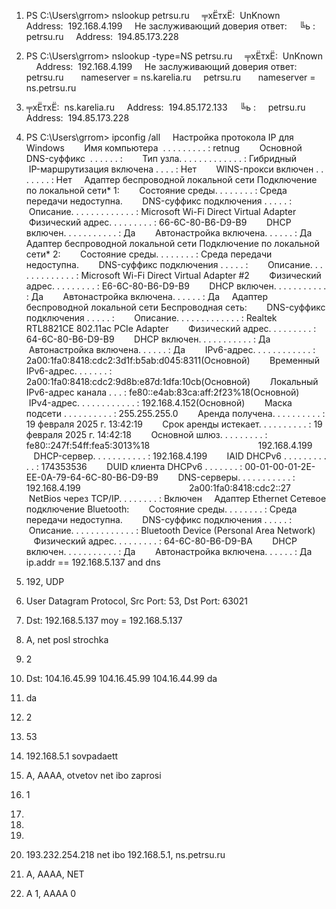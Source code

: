 1) PS C:\Users\grrom> nslookup petrsu.ru
    ╤хЁтхЁ:  UnKnown
    Address:  192.168.4.199
    Не заслуживающий доверия ответ:
    ╚ь :     petrsu.ru
    Address:  194.85.173.228

2) PS C:\Users\grrom> nslookup -type=NS petrsu.ru
    ╤хЁтхЁ:  UnKnown
    Address:  192.168.4.199
    Не заслуживающий доверия ответ:
    petrsu.ru       nameserver = ns.karelia.ru
    petrsu.ru       nameserver = ns.petrsu.ru
3) ╤хЁтхЁ:  ns.karelia.ru
    Address:  194.85.172.133
    ╚ь :     petrsu.ru
    Address:  194.85.173.228
4) PS C:\Users\grrom> ipconfig /all
    Настройка протокола IP для Windows
       Имя компьютера  . . . . . . . . . : retnug
       Основной DNS-суффикс  . . . . . . :
       Тип узла. . . . . . . . . . . . . : Гибридный
       IP-маршрутизация включена . . . . : Нет
       WINS-прокси включен . . . . . . . : Нет
    Адаптер беспроводной локальной сети Подключение по локальной сети* 1:
       Состояние среды. . . . . . . . : Среда передачи недоступна.
       DNS-суффикс подключения . . . . . :
       Описание. . . . . . . . . . . . . : Microsoft Wi-Fi Direct Virtual Adapter
       Физический адрес. . . . . . . . . : 66-6C-80-B6-D9-B9
       DHCP включен. . . . . . . . . . . : Да
       Автонастройка включена. . . . . . : Да
    Адаптер беспроводной локальной сети Подключение по локальной сети* 2:
       Состояние среды. . . . . . . . : Среда передачи недоступна.
       DNS-суффикс подключения . . . . . :
       Описание. . . . . . . . . . . . . : Microsoft Wi-Fi Direct Virtual Adapter #2
       Физический адрес. . . . . . . . . : E6-6C-80-B6-D9-B9
       DHCP включен. . . . . . . . . . . : Да
       Автонастройка включена. . . . . . : Да
    Адаптер беспроводной локальной сети Беспроводная сеть:
       DNS-суффикс подключения . . . . . :
       Описание. . . . . . . . . . . . . : Realtek RTL8821CE 802.11ac PCIe Adapter
       Физический адрес. . . . . . . . . : 64-6C-80-B6-D9-B9
       DHCP включен. . . . . . . . . . . : Да
       Автонастройка включена. . . . . . : Да
       IPv6-адрес. . . . . . . . . . . . : 2a00:1fa0:8418:cdc2:3d1f:b5ab:d045:8311(Основной)
       Временный IPv6-адрес. . . . . . . : 2a00:1fa0:8418:cdc2:9d8b:e87d:1dfa:10cb(Основной)
       Локальный IPv6-адрес канала . . . : fe80::e4ab:83ca:aff:2f23%18(Основной)
       IPv4-адрес. . . . . . . . . . . . : 192.168.4.152(Основной)
       Маска подсети . . . . . . . . . . : 255.255.255.0
       Аренда получена. . . . . . . . . . : 19 февраля 2025 г. 13:42:19
       Срок аренды истекает. . . . . . . . . . : 19 февраля 2025 г. 14:42:18
       Основной шлюз. . . . . . . . . : fe80::247f:54ff:fea5:3013%18
                                           192.168.4.199
       DHCP-сервер. . . . . . . . . . . : 192.168.4.199
       IAID DHCPv6 . . . . . . . . . . . : 174353536
       DUID клиента DHCPv6 . . . . . . . : 00-01-00-01-2E-EE-0A-79-64-6C-80-B6-D9-B9
       DNS-серверы. . . . . . . . . . . : 192.168.4.199
                                           2a00:1fa0:8418:cdc2::27
       NetBios через TCP/IP. . . . . . . . : Включен
    Адаптер Ethernet Сетевое подключение Bluetooth:
       Состояние среды. . . . . . . . : Среда передачи недоступна.
       DNS-суффикс подключения . . . . . :
       Описание. . . . . . . . . . . . . : Bluetooth Device (Personal Area Network)
       Физический адрес. . . . . . . . . : 64-6C-80-B6-D9-BA
       DHCP включен. . . . . . . . . . . : Да
       Автонастройка включена. . . . . . : Да
ip.addr == 192.168.5.137 and dns
1) 192, UDP
2) User Datagram Protocol, Src Port: 53, Dst Port: 63021
3) Dst: 192.168.5.137  moy = 192.168.5.137
4) A, net posl strochka
5) 2
6) Dst: 104.16.45.99  104.16.45.99 104.16.44.99 da
7) da
8) 2
9) 53
10) 192.168.5.1 sovpadaett
11) A, AAAA, otvetov net ibo zaprosi
12) 1
13) 
14) 
15) 
16) 193.232.254.218 net ibo 192.168.5.1, ns.petrsu.ru
17) A, AAAA, NET
18) A 1, AAAA 0